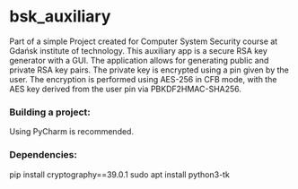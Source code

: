 # bsk_auxiliary
Part of a simple Project created for Computer System Security course at Gdańsk institute of technology. This auxiliary app is a secure RSA key generator with a GUI. The application allows for generating public and private RSA key pairs. The private key is encrypted using a pin given by the user. The encryption is performed using AES-256 in CFB mode, with the AES key derived from the user pin via PBKDF2HMAC-SHA256.

### Building a project:
Using PyCharm is recommended. 

### Dependencies:
pip install cryptography==39.0.1 
sudo apt install python3-tk 
